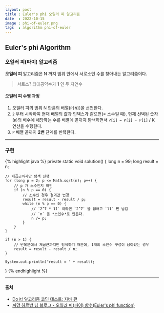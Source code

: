 ```yaml
---
layout: post
title : Euler's phi 오일러 피 알고리즘
date  : 2022-10-15
image : phi-of-euler.png
tags  : algorithm phi-of-euler
---
```


## Euler's phi Algorithm
### 오일러 피(파이) 알고리즘
**오일러 피** 알고리즘은 N 까지 범위 안에서 서로소인 수를 찾아내는 알고리즘이다.

> 서로소? 최대공약수가 **1** 인 두 자연수

#### 오일러 피 수행 과정
1. 오일러 피의 범위 N 만큼의 배열(`P[N]`)을 선언한다.
2. `2` 부터 시작하여 현재 배열의 값과 인덱스가 같으면(= 소수일 때), 현재 선택된 숫자(`K`)의 배수에 해당하는 수를 배열에 끝까지 탐색하면서 `P[i] = P[i] - P[i]` / K 연산을 수행한다.
3. `P` 배열 끝까지 **2번** 단계를 반복한다.

---

### 구현
{% highlight java %}
private static void solution() {
    long n = 99;
    long result = n;

    // 제곱근까지만 탐색 진행
    for (long p = 2; p <= Math.sqrt(n); p++) {
        // p 가 소수인지 확인
        if (n % p == 0) {
            // 소수인 경우 결과값 변경
            result = result - result / p;
            while (n % p == 0) {
                // `2^7 * 11` 이라면 `2^7` 을 없애고 `11` 만 남김
                // `n` 을 *소인수*로 만든다.
                n /= p;
            }
        }
    }

    if (n > 1) {
        // 반복문에서 제곱근까지만 탐색하기 때문에, 1개의 소인수 구성이 남아있는 경우
        result = result - result / n;
    }

    System.out.println("result = " + result);
}
{% endhighlight %}

---

#### 출처
- [Do it! 알고리즘 코딩 테스트: 자바 편](http://www.kyobobook.co.kr/product)
- [까망 하르방 님 블로그 - 오일러 피(파이) 함수(Euler's phi function)](https://zoosso.tistory.com/243)
